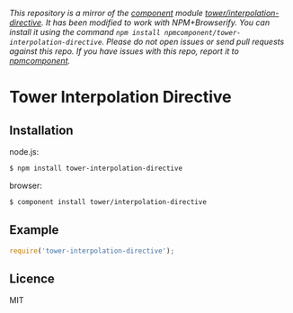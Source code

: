 *This repository is a mirror of the [component](http://component.io) module [tower/interpolation-directive](http://github.com/tower/interpolation-directive). It has been modified to work with NPM+Browserify. You can install it using the command `npm install npmcomponent/tower-interpolation-directive`. Please do not open issues or send pull requests against this repo. If you have issues with this repo, report it to [npmcomponent](https://github.com/airportyh/npmcomponent).*
# Tower Interpolation Directive

## Installation

node.js:

```bash
$ npm install tower-interpolation-directive
```

browser:

```bash
$ component install tower/interpolation-directive
```

## Example

```js
require('tower-interpolation-directive');
```

## Licence

MIT